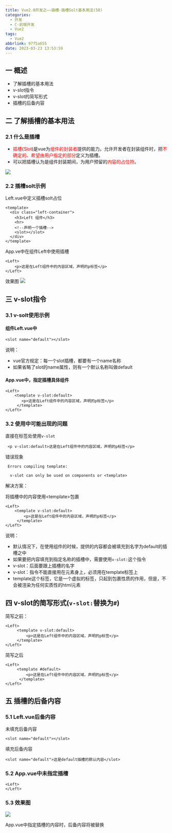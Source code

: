 ```yaml
---
title: Vue2.0开发之——插槽-插槽Solt基本用法(58)
categories:
  - 开发
  - C-前端开发
  - Vue2
tags:
  - Vue2
abbrlink: 97f5a655
date: 2023-03-23 13:53:59
---
```

## 一 概述

* 了解插槽的基本用法
* v-slot指令
* v-slot的简写形式
* 插槽的后备内容

<!--more-->

## 二 了解插槽的基本用法

### 2.1 什么是插槽

* <font color=red>插槽</font>(<font color=red>Slot</font>)是vue为<font color=red>组件的封装者</font>提供的能力。允许开发者在封装组件时，把<font color=red>不确定的、希望由用户指定的部分</font>定义为插槽。
* 可以把插槽认为是组件封装期间，为用户预留的<font color=red>内容的占位符</font>。

![][1]

### 2.2 插槽solt示例

Left.vue中定义插槽solt占位

```
<template>
  <div class="left-container">
    <h3>Left 组件</h3>
    <hr>
    <!--声明一个插槽-->
    <slot></slot>
  </div>
</template>
```

App.ve中在组件Left中使用插槽

```
<Left>
    <p>这是在Left组件中的内容区域，声明的p标签</p>
</Left>
```

效果图
![][2]

## 三 v-slot指令

### 3.1 v-solt使用示例

#### 组件Left.vue中

```
<slot name="default"></slot>
```

说明：

* vue官方规定：每一个slot插槽，都要有一个name名称
* 如果省略了slot的name属性，则有一个默认名称叫做default

#### App.vue中，指定插槽具体组件

```
<Left>
    <template v-slot:default>
       <p>这是在Left组件中的内容区域，声明的p标签</p>
     </template>
</Left>
```

### 3.2 使用中可能出现的问题

直接在标签处使用`v-slot`

```
 <p v-slot:default>这是在Left组件中的内容区域，声明的p标签</p>
```

错误现象

```
 Errors compiling template:

  v-slot can only be used on components or <template>
```

解决方案：

将插槽中的内容使用\<template>包裹

```
<Left>
    <template v-slot:default>
        <p>这是在Left组件中的内容区域，声明的p标签</p>
     </template>
</Left>
```

说明：

* 默认情况下，在使用组件的时候，提供的内容都会被填充到名字为default的插槽之中
* 如果要把内容填充到指定名称的插槽中，需要使用`v-slot:`这个指令
* v-slot：后面要跟上插槽的名字
* v-slot：指令不能直接用在元素身上，必须用在template标签上
* template这个标签，它是一个虚拟的标签，只起到包裹性质的作用，但是，不会被渲染为任何实质性的html元素

## 四 v-slot的简写形式(`v-slot:`替换为`#`)

简写之前：

```
<Left>
     <template v-slot:default>
         <p>这是在Left组件中的内容区域，声明的p标签</p>
     </template>
</Left>
```

简写之后

```
<Left>
     <template #default>
         <p>这是在Left组件中的内容区域，声明的p标签</p>
      </template>
</Left>
```

## 五  插槽的后备内容

### 5.1 Left.vue后备内容

未填充后备内容

```
<slot name="default"></slot>
```

填充后备内容

```
<slot name="default">这是default插槽的默认内容</slot>
```

### 5.2 App.vue中未指定插槽

```
<Left>
</Left>
```

### 5.3 效果图
![][3]

App.vue中指定插槽的内容时，后备内容将被替换



[1]:https://cdn.jsdelivr.net/gh/PGzxc/CDN/blog-vue/vue2.0-58-solt-mycom-define.png
[2]:https://cdn.jsdelivr.net/gh/PGzxc/CDN/blog-vue/vue2.0-58-solt-mycom-use-p.png
[3]:https://cdn.jsdelivr.net/gh/PGzxc/CDN/blog-vue/vue2.0-58-solt-mycom-default-content.png